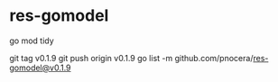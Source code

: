 # res-gomodel

go mod tidy

git tag v0.1.9
git push origin v0.1.9
go list -m github.com/pnocera/res-gomodel@v0.1.9
